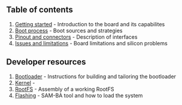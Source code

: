 ## Table of contents

1. [Getting started](INIT.md) - Introduction to the board and its capabilites
2. [Boot process](BOOT.md) - Boot sources and strategies
3. [Pinout and connectors](PINOUT.md) - Description of interfaces
4. [Issues and limitations](ERRATA.md) - Board limitations and silicon problems

## Developer resources

1. [Bootloader](BOOTLOADER.md) - Instructions for building and tailoring the bootloader
2. [Kernel](KERNEL.md) - 
3. [RootFS](ROOTFS.md) - Assembly of a working RootFS
4. [Flashing](FLASHING.md) - SAM-BA tool and how to load the system

